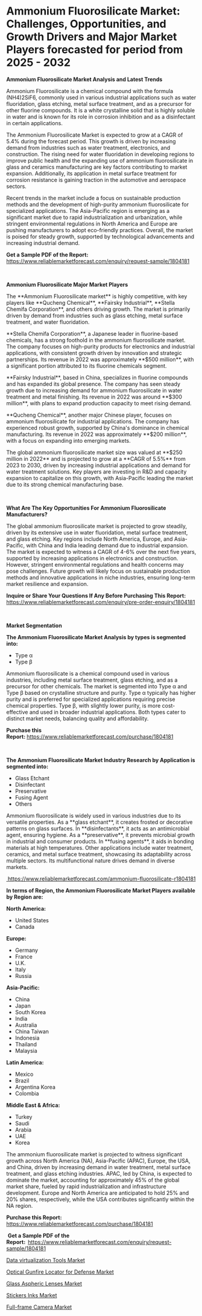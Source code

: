 <p><h1>Ammonium Fluorosilicate Market: Challenges, Opportunities, and Growth Drivers and Major Market Players forecasted for period from 2025 - 2032</h1></p><p><strong>Ammonium Fluorosilicate Market Analysis and Latest Trends</strong></p>
<p><p>Ammonium Fluorosilicate is a chemical compound with the formula (NH4)2SiF6, commonly used in various industrial applications such as water fluoridation, glass etching, metal surface treatment, and as a precursor for other fluorine compounds. It is a white crystalline solid that is highly soluble in water and is known for its role in corrosion inhibition and as a disinfectant in certain applications.</p><p>The Ammonium Fluorosilicate Market is expected to grow at a CAGR of 5.4% during the forecast period. This growth is driven by increasing demand from industries such as water treatment, electronics, and construction. The rising need for water fluoridation in developing regions to improve public health and the expanding use of ammonium fluorosilicate in glass and ceramics manufacturing are key factors contributing to market expansion. Additionally, its application in metal surface treatment for corrosion resistance is gaining traction in the automotive and aerospace sectors.</p><p>Recent trends in the market include a focus on sustainable production methods and the development of high-purity ammonium fluorosilicate for specialized applications. The Asia-Pacific region is emerging as a significant market due to rapid industrialization and urbanization, while stringent environmental regulations in North America and Europe are pushing manufacturers to adopt eco-friendly practices. Overall, the market is poised for steady growth, supported by technological advancements and increasing industrial demand.</p></p>
<p><strong>Get a Sample PDF of the Report:&nbsp;</strong> <a href="https://www.reliablemarketforecast.com/enquiry/request-sample/1804181?utm_campaign=1674&utm_medium=2&utm_source=Github&utm_content=ia&utm_term=30012025&utm_id=ammonium-fluorosilicate">https://www.reliablemarketforecast.com/enquiry/request-sample/1804181</a></p>
<p>&nbsp;</p>
<p><strong>Ammonium Fluorosilicate Major Market Players</strong></p>
<p><p>The **Ammonium Fluorosilicate market** is highly competitive, with key players like **Qucheng Chemical**, **Fairsky Industrial**, **Stella Chemifa Corporation**, and others driving growth. The market is primarily driven by demand from industries such as glass etching, metal surface treatment, and water fluoridation.</p><p>**Stella Chemifa Corporation**, a Japanese leader in fluorine-based chemicals, has a strong foothold in the ammonium fluorosilicate market. The company focuses on high-purity products for electronics and industrial applications, with consistent growth driven by innovation and strategic partnerships. Its revenue in 2022 was approximately **$500 million**, with a significant portion attributed to its fluorine chemicals segment.</p><p>**Fairsky Industrial**, based in China, specializes in fluorine compounds and has expanded its global presence. The company has seen steady growth due to increasing demand for ammonium fluorosilicate in water treatment and metal finishing. Its revenue in 2022 was around **$300 million**, with plans to expand production capacity to meet rising demand.</p><p>**Qucheng Chemical**, another major Chinese player, focuses on ammonium fluorosilicate for industrial applications. The company has experienced robust growth, supported by China's dominance in chemical manufacturing. Its revenue in 2022 was approximately **$200 million**, with a focus on expanding into emerging markets.</p><p>The global ammonium fluorosilicate market size was valued at **$250 million in 2022** and is projected to grow at a **CAGR of 5.5%** from 2023 to 2030, driven by increasing industrial applications and demand for water treatment solutions. Key players are investing in R&D and capacity expansion to capitalize on this growth, with Asia-Pacific leading the market due to its strong chemical manufacturing base.</p></p>
<p>&nbsp;</p>
<p><strong>What Are The Key Opportunities For Ammonium Fluorosilicate Manufacturers?</strong></p>
<p><p>The global ammonium fluorosilicate market is projected to grow steadily, driven by its extensive use in water fluoridation, metal surface treatment, and glass etching. Key regions include North America, Europe, and Asia-Pacific, with China and India leading demand due to industrial expansion. The market is expected to witness a CAGR of 4-6% over the next five years, supported by increasing applications in electronics and construction. However, stringent environmental regulations and health concerns may pose challenges. Future growth will likely focus on sustainable production methods and innovative applications in niche industries, ensuring long-term market resilience and expansion.</p></p>
<p><strong>Inquire or Share Your Questions If Any Before Purchasing This Report:</strong> <a href="https://www.reliablemarketforecast.com/enquiry/pre-order-enquiry/1804181?utm_campaign=1674&utm_medium=2&utm_source=Github&utm_content=ia&utm_term=30012025&utm_id=ammonium-fluorosilicate">https://www.reliablemarketforecast.com/enquiry/pre-order-enquiry/1804181</a></p>
<p>&nbsp;</p>
<p><strong>Market Segmentation</strong></p>
<p><strong>The Ammonium Fluorosilicate Market Analysis by types is segmented into:</strong></p>
<p><ul><li>Type α</li><li>Type β</li></ul></p>
<p><p>Ammonium fluorosilicate is a chemical compound used in various industries, including metal surface treatment, glass etching, and as a precursor for other chemicals. The market is segmented into Type α and Type β based on crystalline structure and purity. Type α typically has higher purity and is preferred for specialized applications requiring precise chemical properties. Type β, with slightly lower purity, is more cost-effective and used in broader industrial applications. Both types cater to distinct market needs, balancing quality and affordability.</p></p>
<p><strong>Purchase this Report:&nbsp;</strong><a href="https://www.reliablemarketforecast.com/purchase/1804181?utm_campaign=1674&utm_medium=2&utm_source=Github&utm_content=ia&utm_term=30012025&utm_id=ammonium-fluorosilicate">https://www.reliablemarketforecast.com/purchase/1804181</a></p>
<p>&nbsp;</p>
<p><strong>The Ammonium Fluorosilicate Market Industry Research by Application is segmented into:</strong></p>
<p><ul><li>Glass Etchant</li><li>Disinfectant</li><li>Preservative</li><li>Fusing Agent</li><li>Others</li></ul></p>
<p><p>Ammonium fluorosilicate is widely used in various industries due to its versatile properties. As a **glass etchant**, it creates frosted or decorative patterns on glass surfaces. In **disinfectants**, it acts as an antimicrobial agent, ensuring hygiene. As a **preservative**, it prevents microbial growth in industrial and consumer products. In **fusing agents**, it aids in bonding materials at high temperatures. Other applications include water treatment, ceramics, and metal surface treatment, showcasing its adaptability across multiple sectors. Its multifunctional nature drives demand in diverse markets.</p></p>
<p><a href="https://www.reliablemarketforecast.com/ammonium-fluorosilicate-r1804181?utm_campaign=1674&utm_medium=2&utm_source=Github&utm_content=ia&utm_term=30012025&utm_id=ammonium-fluorosilicate">&nbsp;https://www.reliablemarketforecast.com/ammonium-fluorosilicate-r1804181</a></p>
<p><strong>In terms of Region, the Ammonium Fluorosilicate Market Players available by Region are:</strong></p>
<p>
    <p> <strong> North America: </strong>
        <ul>
            <li>United States</li>
            <li>Canada</li>
        </ul>
        </p> 
    <p> <strong> Europe: </strong>
        <ul>
            <li>Germany</li>
            <li>France</li>
            <li>U.K.</li>
            <li>Italy</li>
            <li>Russia</li>
        </ul>
        </p> 
    <p> <strong> Asia-Pacific: </strong>
        <ul>
            <li>China</li>
            <li>Japan</li>
            <li>South Korea</li>
            <li>India</li>
            <li>Australia</li>
            <li>China Taiwan</li>
            <li>Indonesia</li>
            <li>Thailand</li>
            <li>Malaysia</li>
        </ul>
        </p> 
    <p> <strong> Latin America: </strong>
        <ul>
            <li>Mexico</li>
            <li>Brazil</li>
            <li>Argentina Korea</li>
            <li>Colombia</li>
        </ul>
        </p> 
    <p> <strong> Middle East & Africa: </strong>
        <ul>
            <li>Turkey</li>
            <li>Saudi</li>
            <li>Arabia</li>
            <li>UAE</li>
            <li>Korea</li>
        </ul>
    </p>
    </p>
<p><p>The ammonium fluorosilicate market is projected to witness significant growth across North America (NA), Asia-Pacific (APAC), Europe, the USA, and China, driven by increasing demand in water treatment, metal surface treatment, and glass etching industries. APAC, led by China, is expected to dominate the market, accounting for approximately 45% of the global market share, fueled by rapid industrialization and infrastructure development. Europe and North America are anticipated to hold 25% and 20% shares, respectively, while the USA contributes significantly within the NA region.</p></p>
<p><strong>Purchase this Report: </strong><a href="https://www.reliablemarketforecast.com/purchase/1804181?utm_campaign=1674&utm_medium=2&utm_source=Github&utm_content=ia&utm_term=30012025&utm_id=ammonium-fluorosilicate">https://www.reliablemarketforecast.com/purchase/1804181</a></p>
<p>&nbsp;<strong>Get a Sample PDF of the Report:&nbsp;&nbsp;</strong><a href="https://www.reliablemarketforecast.com/enquiry/request-sample/1804181?utm_campaign=1674&utm_medium=2&utm_source=Github&utm_content=ia&utm_term=30012025&utm_id=ammonium-fluorosilicate">https://www.reliablemarketforecast.com/enquiry/request-sample/1804181</a></p>
<p><strong></strong></p>
<p><p><a href="https://www.linkedin.com/pulse/analyzing-data-virtualization-tools-market-trends-size-share-cctpe?utm_campaign=1674&utm_medium=2&utm_source=Github&utm_content=ia&utm_term=30012025&utm_id=ammonium-fluorosilicate">Data virtualization Tools Market</a></p><p><a href="https://www.linkedin.com/pulse/optical-gunfire-locator-defense-industry-forecast-future-u4rpe?utm_campaign=1674&utm_medium=2&utm_source=Github&utm_content=ia&utm_term=30012025&utm_id=ammonium-fluorosilicate">Optical Gunfire Locator for Defense Market</a></p><p><a href="https://www.linkedin.com/pulse/glass-aspheric-lenses-market-assessment-predictive-metrics-dttse?utm_campaign=1674&utm_medium=2&utm_source=Github&utm_content=ia&utm_term=30012025&utm_id=ammonium-fluorosilicate">Glass Aspheric Lenses Market</a></p><p><a href="https://www.linkedin.com/pulse/robust-growth-anticipated-stickers-inks-market-cagr-58-from-wyuee?utm_campaign=1674&utm_medium=2&utm_source=Github&utm_content=ia&utm_term=30012025&utm_id=ammonium-fluorosilicate">Stickers Inks Market</a></p><p><a href="https://www.linkedin.com/pulse/full-frame-camera-market-size-growing-cagr-94-detailed-insights-ficee?utm_campaign=1674&utm_medium=2&utm_source=Github&utm_content=ia&utm_term=30012025&utm_id=ammonium-fluorosilicate">Full-frame Camera Market</a></p></p>